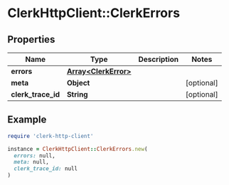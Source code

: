 # ClerkHttpClient::ClerkErrors

## Properties

| Name | Type | Description | Notes |
| ---- | ---- | ----------- | ----- |
| **errors** | [**Array&lt;ClerkError&gt;**](ClerkError.md) |  |  |
| **meta** | **Object** |  | [optional] |
| **clerk_trace_id** | **String** |  | [optional] |

## Example

```ruby
require 'clerk-http-client'

instance = ClerkHttpClient::ClerkErrors.new(
  errors: null,
  meta: null,
  clerk_trace_id: null
)
```

